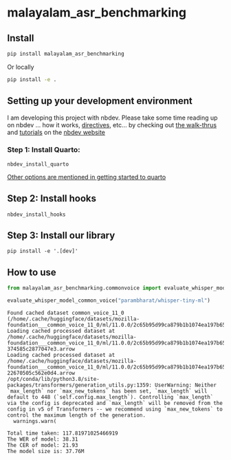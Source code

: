 malayalam_asr_benchmarking
================

<!-- WARNING: THIS FILE WAS AUTOGENERATED! DO NOT EDIT! -->

## Install

``` sh
pip install malayalam_asr_benchmarking
```

Or locally

``` sh
pip install -e .
```

## Setting up your development environment

I am developing this project with nbdev. Please take some time reading
up on nbdev … how it works,
[directives](https://nbdev.fast.ai/explanations/directives.html), etc…
by checking out [the
walk-thrus](https://nbdev.fast.ai/tutorials/tutorial.html) and
[tutorials](https://nbdev.fast.ai/tutorials/) on the [nbdev
website](https://nbdev.fast.ai/)

### Step 1: Install Quarto:

`nbdev_install_quarto`

[Other options are mentioned in getting started to
quarto](https://quarto.org/docs/get-started/)

## Step 2: Install hooks

`nbdev_install_hooks`

## Step 3: Install our library

`pip install -e '.[dev]'`

## How to use

``` python
from malayalam_asr_benchmarking.commonvoice import evaluate_whisper_model_common_voice
```

``` python
evaluate_whisper_model_common_voice("parambharat/whisper-tiny-ml")
```

    Found cached dataset common_voice_11_0 (/home/.cache/huggingface/datasets/mozilla-foundation___common_voice_11_0/ml/11.0.0/2c65b95d99ca879b1b1074ea197b65e0497848fd697fdb0582e0f6b75b6f4da0)
    Loading cached processed dataset at /home/.cache/huggingface/datasets/mozilla-foundation___common_voice_11_0/ml/11.0.0/2c65b95d99ca879b1b1074ea197b65e0497848fd697fdb0582e0f6b75b6f4da0/cache-374585c2877047e3.arrow
    Loading cached processed dataset at /home/.cache/huggingface/datasets/mozilla-foundation___common_voice_11_0/ml/11.0.0/2c65b95d99ca879b1b1074ea197b65e0497848fd697fdb0582e0f6b75b6f4da0/cache-22670505c562e0d4.arrow
    /opt/conda/lib/python3.8/site-packages/transformers/generation_utils.py:1359: UserWarning: Neither `max_length` nor `max_new_tokens` has been set, `max_length` will default to 448 (`self.config.max_length`). Controlling `max_length` via the config is deprecated and `max_length` will be removed from the config in v5 of Transformers -- we recommend using `max_new_tokens` to control the maximum length of the generation.
      warnings.warn(

    Total time taken: 117.81971025466919
    The WER of model: 38.31
    The CER of model: 21.93
    The model size is: 37.76M
